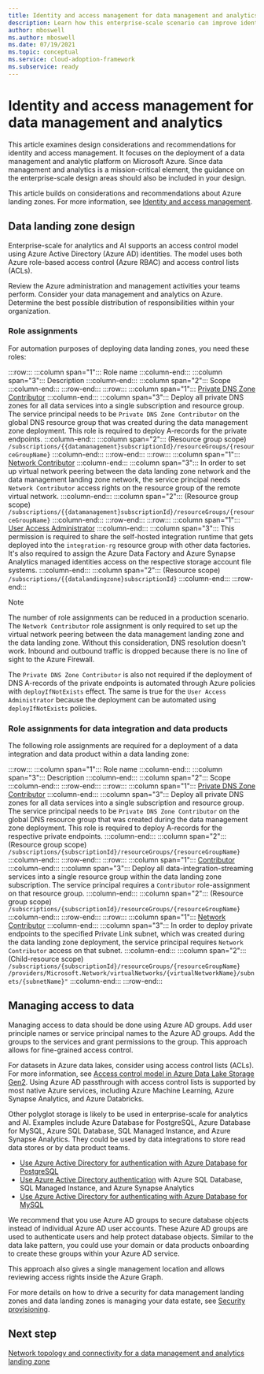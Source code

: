 ```yaml
---
title: Identity and access management for data management and analytics in Azure
description: Learn how this enterprise-scale scenario can improve identity and access management of data management and analytics in Azure.
author: mboswell
ms.author: mboswell
ms.date: 07/19/2021
ms.topic: conceptual
ms.service: cloud-adoption-framework
ms.subservice: ready
---
```


# Identity and access management for data management and analytics

This article examines design considerations and recommendations for identity and access management. It focuses on the deployment of a data management and analytic platform on Microsoft Azure. Since data management and analytics is a mission-critical element, the guidance on the enterprise-scale design areas should also be included in your design.

This article builds on considerations and recommendations about Azure landing zones. For more information, see [Identity and access management](../../ready/enterprise-scale/identity-and-access-management.md).

## Data landing zone design

Enterprise-scale for analytics and AI supports an access control model using Azure Active Directory (Azure AD) identities. The model uses both Azure role-based access control (Azure RBAC) and access control lists (ACLs).

Review the Azure administration and management activities your teams perform. Consider your data management and analytics on Azure. Determine the best possible distribution of responsibilities within your organization.

### Role assignments

For automation purposes of deploying data landing zones, you need these roles:

:::row:::
    :::column span="1":::
        Role name
    :::column-end:::
    :::column span="3":::
        Description
    :::column-end:::
    :::column span="2":::
        Scope
    :::column-end:::
:::row-end:::
:::row:::
    :::column span="1":::
        [Private DNS Zone Contributor](/azure/role-based-access-control/built-in-roles#private-dns-zone-contributor)
    :::column-end:::
    :::column span="3":::
        Deploy all private DNS zones for all data services into a single subscription and resource group. The service principal needs to be `Private DNS Zone Contributor` on the global DNS resource group that was created during the data management zone deployment. This role is required to deploy A-records for the private endpoints.
    :::column-end:::
    :::column span="2":::
        (Resource group scope) `/subscriptions/{{datamanagement}subscriptionId}/resourceGroups/{resourceGroupName}`
    :::column-end:::
:::row-end:::
:::row:::
    :::column span="1":::
        [Network Contributor](/azure/role-based-access-control/built-in-roles#network-contributor)
    :::column-end:::
    :::column span="3":::
        In order to set up virtual network peering between the data landing zone network and the data management landing zone network, the service principal needs `Network Contributor` access rights on the resource group of the remote virtual network.
    :::column-end:::
    :::column span="2":::
        (Resource group scope) `/subscriptions/{{datamanagement}subscriptionId}/resourceGroups/{resourceGroupName}`
    :::column-end:::
:::row-end:::
:::row:::
    :::column span="1":::
        [User Access Administrator](/azure/role-based-access-control/built-in-roles#user-access-administrator)
    :::column-end:::
    :::column span="3":::
        This permission is required to share the self-hosted integration runtime that gets deployed into the `integration-rg` resource group with other data factories. It's also required to assign the Azure Data Factory and Azure Synapse Analytics managed identities access on the respective storage account file systems.
    :::column-end:::
    :::column span="2":::
        (Resource scope) `/subscriptions/{{datalandingzone}subscriptionId}`
    :::column-end:::
:::row-end:::

> [!NOTE]
> The number of role assignments can be reduced in a production scenario. The `Network Contributor` role assignment is only required to set up the virtual network peering between the data management landing zone and the data landing zone. Without this consideration, DNS resolution doesn't work. Inbound and outbound traffic is dropped because there is no line of sight to the Azure Firewall.
>
> The `Private DNS Zone Contributor` is also not required if the deployment of DNS A-records of the private endpoints is automated through Azure policies with `deployIfNotExists` effect. The same is true for the `User Access Administrator` because the deployment can be automated using `deployIfNotExists` policies.

### Role assignments for data integration and data products

The following role assignments are required for a deployment of a data integration and data product within a data landing zone:

:::row:::
    :::column span="1":::
        Role name
    :::column-end:::
    :::column span="3":::
        Description
    :::column-end:::
    :::column span="2":::
        Scope
    :::column-end:::
:::row-end:::
:::row:::
    :::column span="1":::
        [Private DNS Zone Contributor](/azure/role-based-access-control/built-in-roles#private-dns-zone-contributor)
    :::column-end:::
    :::column span="3":::
        Deploy all private DNS zones for all data services into a single subscription and resource group. The service principal needs to be `Private DNS Zone Contributor` on the global DNS resource group that was created during the data management zone deployment. This role is required to deploy A-records for the respective private endpoints.
    :::column-end:::
    :::column span="2":::
        (Resource group scope) `/subscriptions/{subscriptionId}/resourceGroups/{resourceGroupName}`
    :::column-end:::
:::row-end:::
:::row:::
    :::column span="1":::
        [Contributor](/azure/role-based-access-control/built-in-roles#contributor)
    :::column-end:::
    :::column span="3":::
        Deploy all data-integration-streaming services into a single resource group within the data landing zone subscription. The service principal requires a `Contributor` role-assignment on that resource group.
    :::column-end:::
    :::column span="2":::
        (Resource group scope)  `/subscriptions/{subscriptionId}/resourceGroups/{resourceGroupName}`
    :::column-end:::
:::row-end:::
:::row:::
    :::column span="1":::
        [Network Contributor](/azure/role-based-access-control/built-in-roles#network-contributor)
    :::column-end:::
    :::column span="3":::
        In order to deploy private endpoints to the specified Private Link subnet, which was created during the data landing zone deployment, the service principal requires `Network Contributor` access on that subnet.
    :::column-end:::
    :::column span="2":::
        (Child-resource scope) `/subscriptions/{subscriptionId}/resourceGroups/{resourceGroupName} /providers/Microsoft.Network/virtualNetworks/{virtualNetworkName}/subnets/{subnetName}"`
    :::column-end:::
:::row-end:::

## Managing access to data

Managing access to data should be done using Azure AD groups. Add user principle names or service principal names to the Azure AD groups. Add the groups to the services and grant permissions to the group. This approach allows for fine-grained access control.

For datasets in Azure data lakes, consider using access control lists (ACLs). For more information, see [Access control model in Azure Data Lake Storage Gen2](/azure/storage/blobs/data-lake-storage-access-control-model). Using Azure AD passthrough with access control lists is supported by most native Azure services, including Azure Machine Learning, Azure Synapse Analytics, and Azure Databricks.

Other polyglot storage is likely to be used in enterprise-scale for analytics and AI. Examples include Azure Database for PostgreSQL, Azure Database for MySQL, Azure SQL Database, SQL Managed Instance, and Azure Synapse Analytics. They could be used by data integrations to store read data stores or by data product teams.

- [Use Azure Active Directory for authentication with Azure Database for PostgreSQL](/azure/postgresql/howto-configure-sign-in-aad-authentication)
- [Use Azure Active Directory authentication](/azure/azure-sql/database/authentication-aad-overview) with Azure SQL Database, SQL Managed Instance, and Azure Synapse Analytics
- [Use Azure Active Directory for authenticating with Azure Database for MySQL](/azure/mysql/concepts-azure-ad-authentication)

We recommend that you use Azure AD groups to secure database objects instead of individual Azure AD user accounts. These Azure AD groups are used to authenticate users and help protect database objects. Similar to the data lake pattern, you could use your domain or data products onboarding to create these groups within your Azure AD service.

This approach also gives a single management location and allows reviewing access rights inside the Azure Graph.

For more details on how to drive a security for data management landing zones and data landing zones is managing your data estate, see [Security provisioning](./security-provisioning.md).

## Next step

[Network topology and connectivity for a data management and analytics landing zone](./eslz-network-topology-and-connectivity.md)
